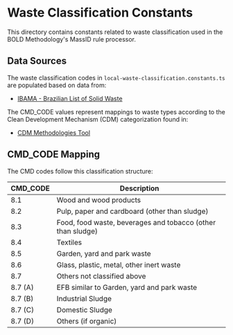 # Waste Classification Constants

This directory contains constants related to waste classification used in the BOLD Methodology's MassID rule processor.

## Data Sources

The waste classification codes in `local-waste-classification.constants.ts` are populated based on data from:

- [IBAMA - Brazilian List of Solid Waste](https://www.ibama.gov.br/phocadownload/emissoeseresiduos/residuos/ibama-lista-brasileira-de-residuos-solidos.xls)

The CMD_CODE values represent mappings to waste types according to the Clean Development Mechanism (CDM) categorization found in:

- [CDM Methodologies Tool](https://cdm.unfccc.int/methodologies/PAmethodologies/tools/am-tool-04-v8.0.pdf)

## CMD_CODE Mapping

The CMD codes follow this classification structure:

| CMD_CODE | Description                                                 |
| -------- | ----------------------------------------------------------- |
| 8.1      | Wood and wood products                                      |
| 8.2      | Pulp, paper and cardboard (other than sludge)               |
| 8.3      | Food, food waste, beverages and tobacco (other than sludge) |
| 8.4      | Textiles                                                    |
| 8.5      | Garden, yard and park waste                                 |
| 8.6      | Glass, plastic, metal, other inert waste                    |
| 8.7      | Others not classified above                                 |
| 8.7 (A)  | EFB similar to Garden, yard and park waste                  |
| 8.7 (B)  | Industrial Sludge                                           |
| 8.7 (C)  | Domestic Sludge                                             |
| 8.7 (D)  | Others (if organic)                                         |
